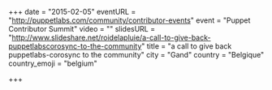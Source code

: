 +++
date = "2015-02-05"
eventURL = "http://puppetlabs.com/community/contributor-events"
event = "Puppet Contributor Summit"
video = ""
slidesURL = "http://www.slideshare.net/roidelapluie/a-call-to-give-back-puppetlabscorosync-to-the-community"
title = "a call to give back puppetlabs-corosync to the community"
city = "Gand"
country = "Belgique"
country_emoji = "belgium"

+++

